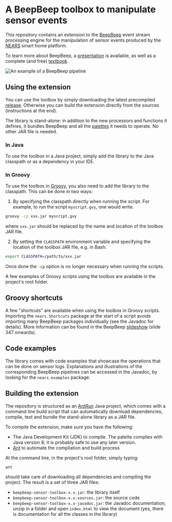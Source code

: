 A BeepBeep toolbox to manipulate sensor events
==============================================

This repository contains an extension to the [BeepBeep](https://liflab.github.io/beepbeep-3) event stream processing engine for the manipulation of sensor events produced by the [NEARS](https://domus.recherche.usherbrooke.ca/nears/) smart home platform.

To learn more about BeepBeep, a [presentation](https://www.slideshare.net/sylvainhalle/event-stream-processing-with-beepbeep-3-258079731) is available, as well as a complete (and free) [textbook](https://www.puq.ca/catalogue/livres/event-stream-processing-with-beep-beep-3663.html).

![An example of a BeepBeep pipeline]([https://github.com/sylvainhalle/beepbeep-sensor-events/blob/main/Source/src/doc-files/ContactLifecycle.png?raw=true])

Using the extension
-------------------

You can use the toolbox by simply downloading the latest precompiled [release](https://github.com/sylvainhalle/beepbeep-sensor-events/releases). Otherwise you can build the extension directly from the sources (instructions at the end).

The library is stand-alone: in addition to the new processors and functions it defines, it bundles BeepBeep and all the [palettes](https://github.com/liflab/beepbeep-3-palettes) it needs to operate. No other JAR file is needed.

### In Java

To use the toolbox in a Java project, simply add the library to the Java classpath or as a dependency in your IDE.

### In Groovy

To use the toolbox in [Groovy](https://groovy-lang.org), you also need to add the library to the classpath. This can be done in two ways:

1. By specifying the classpath directly when running the script. For example, to run the script `myscript.gvy`, one would write:

```bash
groovy -cp xxx.jar myscript.gvy
```

where `xxx.jar` should be replaced by the name and location of the toolbox JAR file.

2. By setting the `CLASSPATH` environment variable and specifying the location of the toolbox JAR file, e.g. in Bash:

```bash
export CLASSPATH=/path/to/xxx.jar
```

Once done the `-cp` option is no longer necessary when running the scripts.

A few examples of Groovy scripts using the toolbox are available in the project's root folder.

Groovy shortcuts
----------------

A few "shortcuts" are available when using the toolbox in Groovy scripts. Importing the `nears.Shortcuts` package at the start of a script avoids importing many BeepBeep packages individually (see the Javadoc for details). More information can be found in the BeepBeep [slideshow](https://www.slideshare.net/sylvainhalle/event-stream-processing-with-beepbeep-3-258079731) (slide 347 onwards).

Code examples
-------------

The library comes with code examples that showcase the operations that can be done on sensor logs. Explanations and illustrations of the corresponding BeepBeep pipelines can be accessed in the Javadoc, by looking for the `nears.examples` package.

Building the extension
----------------------

The repository is structured as an [AntRun](https://github.com/sylvainhalle/AntRun) Java project, which comes with a command line build script that can automatically download dependencies, compile, test and bundle the stand-alone library as a JAR file.

To compile the extension, make sure you have the following:

- The Java Development Kit (JDK) to compile. The palette complies
  with Java version 8; it is probably safe to use any later version.
- [Ant](http://ant.apache.org) to automate the compilation and build process

At the command line, in the project's root folder, simply typing:

    ant

should take care of downloading all dependencies and compiling the project. The result is a set of three JAR files:

- `beepbeep-sensor-toolbox-x.x.jar`: the library itself
- `beepbeep-sensor-toolbox-x.x-sources.jar`: the source code
- `beepbeep-sensor-toolbox-x.x-javadoc.jar`: the Javadoc documentation; unzip in a folder and open `index.html` to view the document (yes, there is documentation for all the classes in the library)

<!-- :wrap=soft:maxLineLen=76: -->
